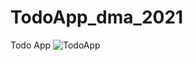 # TodoApp_dma_2021
Todo App
![TodoApp](https://user-images.githubusercontent.com/81667332/147568544-5748d369-d2b3-40d1-9dc9-5a47e754938c.gif)
